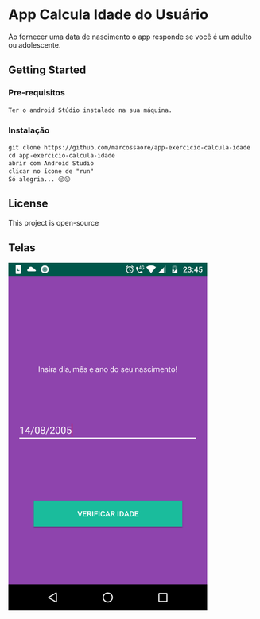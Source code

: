 # App Calcula Idade do Usuário

Ao fornecer uma data de nascimento o app responde se você é um adulto ou adolescente.

## Getting Started

### Pre-requisitos

```
Ter o android Stúdio instalado na sua máquina.
```

### Instalação

```
git clone https://github.com/marcossaore/app-exercicio-calcula-idade
cd app-exercicio-calcula-idade
abrir com Android Studio
clicar no ícone de "run"
Só alegria... 😜😜
```

## License

This project is open-source

## Telas

<img src="demo-images/1.png" width="400px" height="700px"/><br/>